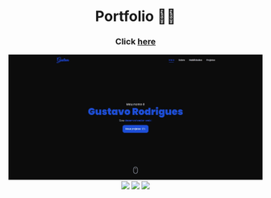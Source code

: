 <h1 align="center">Portfolio 👨‍💻</h1>
   
<h3 align="center">Click <a href="https://guhrodrigues.vercel.app/">here</a></h3>   
<img src="./public/assets/img/readme-image.jpg">
<div align="center">
    <img src="https://img.shields.io/badge/React-20232A?style=for-the-badge&logo=react&logoColor=61DAFB" />
    <img src="https://img.shields.io/badge/Tailwind_CSS-38B2AC?style=for-the-badge&logo=tailwind-css&logoColor=white" />
    <img src="https://img.shields.io/badge/React_Router-CA4245?style=for-the-badge&logo=react-router&logoColor=white" />
</div>
